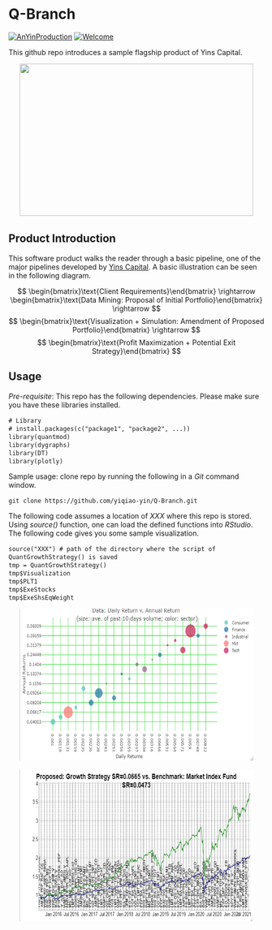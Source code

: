 # Q-Branch

[![AnYinProduction](https://cdn.rawgit.com/sindresorhus/awesome/d7305f38d29fed78fa85652e3a63e154dd8e8829/media/badge.svg)](https://yinscapital.com/research/)
[![Welcome](https://img.shields.io/badge/PRs-welcome-brightgreen.svg?style=flat-square)](http://makeapullrequest.com)

This github repo introduces a sample flagship product of Yins Capital.

<p align="center">
  <img width="460" height="300" src="https://github.com/yiqiao-yin/Q-Branch/blob/main/figs/main.gif">
</p>

## Product Introduction

This software product walks the reader through a basic pipeline, one of the major pipelines developed by [Yins Capital](https://www.YinsCapital.com/). A basic illustration can be seen in the following diagram.

$$
\begin{bmatrix}\text{Client Requirements}\end{bmatrix}
\rightarrow
\begin{bmatrix}\text{Data Mining: Proposal of Initial Portfolio}\end{bmatrix}
\rightarrow
$$
$$
\begin{bmatrix}\text{Visualization + Simulation: Amendment of Proposed Portfolio}\end{bmatrix}
\rightarrow
$$
$$
\begin{bmatrix}\text{Profit Maximization + Potential Exit Strategy}\end{bmatrix}
$$

## Usage

*Pre-requisite*: This repo has the following dependencies. Please make sure you have these libraries installed.

```
# Library
# install.packages(c("package1", "package2", ...))
library(quantmod)
library(dygraphs)
library(DT)
library(plotly)
```

Sample usage: clone repo by running the following in a *Git* command window.

```
git clone https://github.com/yiqiao-yin/Q-Branch.git
```

The following code assumes a location of *XXX* where this repo is stored. Using *source()* function, one can load the defined functions into *RStudio*. The following code gives you some sample visualization.

```
source("XXX") # path of the directory where the script of QuantGrowthStrategy() is saved
tmp = QuantGrowthStrategy()
tmp$Visualization
tmp$PLT1
tmp$ExeStocks
tmp$ExeShsEqWeight
```

<p align="center">
  <img width="460" height="300" src="https://github.com/yiqiao-yin/Q-Branch/blob/main/figs/cross-section-returns.png">
</p>

<p align="center">
  <img width="460" height="300" src="https://github.com/yiqiao-yin/Q-Branch/blob/main/figs/growth-strategy.png">
</p>
